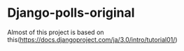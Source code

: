# Django-polls-original
Almost of this project is based on this(https://docs.djangoproject.com/ja/3.0/intro/tutorial01/)
